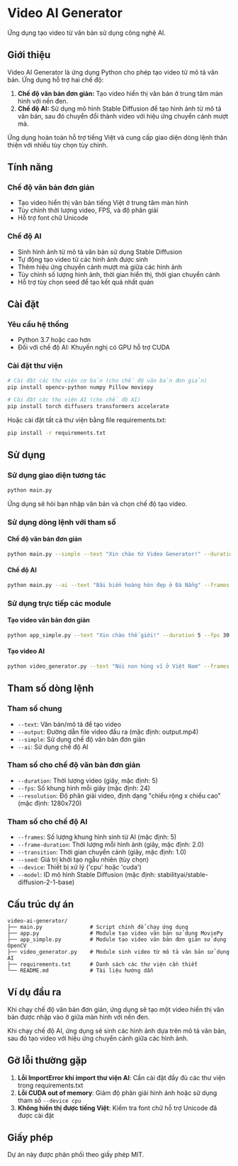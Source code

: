 # Video AI Generator

Ứng dụng tạo video từ văn bản sử dụng công nghệ AI.

## Giới thiệu

Video AI Generator là ứng dụng Python cho phép tạo video từ mô tả văn bản. Ứng dụng hỗ trợ hai chế độ:

1. **Chế độ văn bản đơn giản:** Tạo video hiển thị văn bản ở trung tâm màn hình với nền đen.
2. **Chế độ AI:** Sử dụng mô hình Stable Diffusion để tạo hình ảnh từ mô tả văn bản, sau đó chuyển đổi thành video với hiệu ứng chuyển cảnh mượt mà.

Ứng dụng hoàn toàn hỗ trợ tiếng Việt và cung cấp giao diện dòng lệnh thân thiện với nhiều tùy chọn tùy chỉnh.

## Tính năng

### Chế độ văn bản đơn giản
- Tạo video hiển thị văn bản tiếng Việt ở trung tâm màn hình
- Tùy chỉnh thời lượng video, FPS, và độ phân giải
- Hỗ trợ font chữ Unicode

### Chế độ AI
- Sinh hình ảnh từ mô tả văn bản sử dụng Stable Diffusion
- Tự động tạo video từ các hình ảnh được sinh
- Thêm hiệu ứng chuyển cảnh mượt mà giữa các hình ảnh
- Tùy chỉnh số lượng hình ảnh, thời gian hiển thị, thời gian chuyển cảnh
- Hỗ trợ tùy chọn seed để tạo kết quả nhất quán

## Cài đặt

### Yêu cầu hệ thống
- Python 3.7 hoặc cao hơn
- Đối với chế độ AI: Khuyến nghị có GPU hỗ trợ CUDA

### Cài đặt thư viện

```bash
# Cài đặt các thư viện cơ bản (cho chế độ văn bản đơn giản)
pip install opencv-python numpy Pillow moviepy

# Cài đặt các thư viện AI (cho chế độ AI)
pip install torch diffusers transformers accelerate
```

Hoặc cài đặt tất cả thư viện bằng file requirements.txt:

```bash
pip install -r requirements.txt
```

## Sử dụng

### Sử dụng giao diện tương tác

```bash
python main.py
```

Ứng dụng sẽ hỏi bạn nhập văn bản và chọn chế độ tạo video.

### Sử dụng dòng lệnh với tham số

#### Chế độ văn bản đơn giản

```bash
python main.py --simple --text "Xin chào từ Video Generator!" --duration 10 --resolution 1920x1080
```

#### Chế độ AI

```bash
python main.py --ai --text "Bãi biển hoàng hôn đẹp ở Đà Nẵng" --frames 8 --frame-duration 3 --transition 1.5
```

### Sử dụng trực tiếp các module

#### Tạo video văn bản đơn giản

```bash
python app_simple.py --text "Xin chào thế giới!" --duration 5 --fps 30 --resolution 1280x720
```

#### Tạo video AI

```bash
python video_generator.py --text "Núi non hùng vĩ ở Việt Nam" --frames 6
```

## Tham số dòng lệnh

### Tham số chung
- `--text`: Văn bản/mô tả để tạo video
- `--output`: Đường dẫn file video đầu ra (mặc định: output.mp4)
- `--simple`: Sử dụng chế độ văn bản đơn giản
- `--ai`: Sử dụng chế độ AI

### Tham số cho chế độ văn bản đơn giản
- `--duration`: Thời lượng video (giây, mặc định: 5)
- `--fps`: Số khung hình mỗi giây (mặc định: 24)
- `--resolution`: Độ phân giải video, định dạng "chiều rộng x chiều cao" (mặc định: 1280x720)

### Tham số cho chế độ AI
- `--frames`: Số lượng khung hình sinh từ AI (mặc định: 5)
- `--frame-duration`: Thời lượng mỗi hình ảnh (giây, mặc định: 2.0)
- `--transition`: Thời gian chuyển cảnh (giây, mặc định: 1.0)
- `--seed`: Giá trị khởi tạo ngẫu nhiên (tùy chọn)
- `--device`: Thiết bị xử lý ('cpu' hoặc 'cuda')
- `--model`: ID mô hình Stable Diffusion (mặc định: stabilityai/stable-diffusion-2-1-base)

## Cấu trúc dự án

```
video-ai-generator/
├── main.py               # Script chính để chạy ứng dụng
├── app.py                # Module tạo video văn bản sử dụng MoviePy
├── app_simple.py         # Module tạo video văn bản đơn giản sử dụng OpenCV
├── video_generator.py    # Module sinh video từ mô tả văn bản sử dụng AI
├── requirements.txt      # Danh sách các thư viện cần thiết
└── README.md             # Tài liệu hướng dẫn
```

## Ví dụ đầu ra

Khi chạy chế độ văn bản đơn giản, ứng dụng sẽ tạo một video hiển thị văn bản được nhập vào ở giữa màn hình với nền đen.

Khi chạy chế độ AI, ứng dụng sẽ sinh các hình ảnh dựa trên mô tả văn bản, sau đó tạo video với hiệu ứng chuyển cảnh giữa các hình ảnh.

## Gỡ lỗi thường gặp

1. **Lỗi ImportError khi import thư viện AI**: Cần cài đặt đầy đủ các thư viện trong requirements.txt
2. **Lỗi CUDA out of memory**: Giảm độ phân giải hình ảnh hoặc sử dụng tham số `--device cpu`
3. **Không hiển thị được tiếng Việt**: Kiểm tra font chữ hỗ trợ Unicode đã được cài đặt

## Giấy phép

Dự án này được phân phối theo giấy phép MIT.
